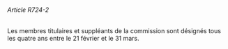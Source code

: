 ###### Article R724-2

Les membres titulaires et suppléants de la commission sont désignés tous les quatre ans entre le 21 février et le 31 mars.

